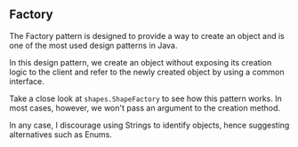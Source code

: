 ## Factory
The Factory pattern is designed to provide a way to create an object and is one of the most used design patterns in Java.

In this design pattern, we create an object without exposing its creation logic to the client and refer to the newly created object by using a common interface.

Take a close look at `shapes.ShapeFactory` to see how this pattern works. In most cases, however, we won't pass an argument to the creation method.

In any case, I discourage using Strings to identify objects, hence suggesting alternatives such as Enums.
